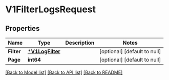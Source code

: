 # V1FilterLogsRequest

## Properties
Name | Type | Description | Notes
------------ | ------------- | ------------- | -------------
**Filter** | [***V1LogFilter**](v1LogFilter.md) |  | [optional] [default to null]
**Page** | **int64** |  | [optional] [default to null]

[[Back to Model list]](../README.md#documentation-for-models) [[Back to API list]](../README.md#documentation-for-api-endpoints) [[Back to README]](../README.md)

